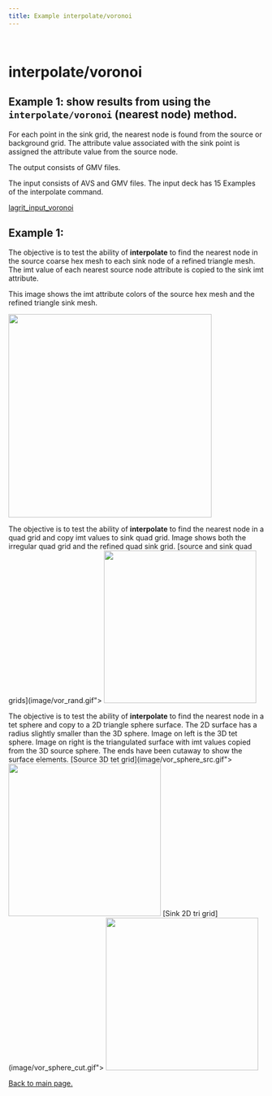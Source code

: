 ```yaml
---
title: Example interpolate/voronoi
---
```


 

# interpolate/voronoi



## Example 1: show results from using the **`interpolate/voronoi`** (nearest node) method.


 For each point in the sink grid, the nearest node is found from the
 source or background grid. The attribute value associated with the
 sink point is assigned the attribute value from the source node.

 The output consists of GMV files.

 The input consists of AVS and GMV files. The input deck has 15 Examples of the interpolate command.
 
 [lagrit_input_voronoi](https://lanl.github.io/LaGriT/docs/pages/docs/lagrit_input_voronoi)


## Example 1:


 The objective is to test the ability of **interpolate** to find the nearest node in the source coarse hex mesh to each sink node of a refined triangle mesh. The imt value of each nearest source node attribute is copied to the sink imt
 attribute. 
 
 This image shows the imt attribute colors of the source hex mesh and the refined triangle sink mesh.
 
 <img width="400" src="https://lanl.github.io/LaGriT/assets/images/vor1.gif">
 

 The objective is to test the ability of **interpolate** to find the
 nearest node in a quad grid and copy imt values to sink quad grid.
 Image shows both the irregular quad grid and the refined quad sink
 grid.
[source and sink quad grids](image/vor_rand.gif">
<img height="300" width="300" src="https://lanl.github.io/LaGriT/assets/images/vor_rand_TN.GIF)](image/vor_rand.gif">

 The objective is to test the ability of **interpolate** to find the
 nearest node in a tet sphere and copy to a 2D triangle sphere surface.
 The 2D surface has a radius slightly smaller than the 3D sphere. Image
 on left is the 3D tet sphere. Image on right is the triangulated
 surface with imt values copied from the 3D source sphere. The ends
 have been cutaway to show the surface elements.
[Source 3D tet grid](image/vor_sphere_src.gif">
<img height="300" width="300" src="https://lanl.github.io/LaGriT/assets/images/vor_sphere_src_TN.GIF)](image/vor_sphere_src.gif">
[Sink 2D tri grid](image/vor_sphere_cut.gif">
<img height="300" width="300" src="https://lanl.github.io/LaGriT/assets/images/vor_sphere_cut_TN.GIF)](image/vor_sphere_cut.gif">



[Back to main page.](commands/main_interpolate.md)

